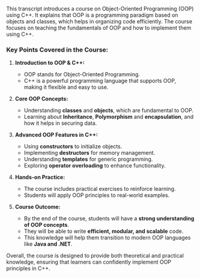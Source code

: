 This transcript introduces a course on Object-Oriented Programming (OOP) using C++. It explains that OOP is a programming paradigm based on objects and classes, which helps in organizing code efficiently. The course focuses on teaching the fundamentals of OOP and how to implement them using C++.

### **Key Points Covered in the Course:**

1. **Introduction to OOP & C++:**

   - OOP stands for Object-Oriented Programming.
   - C++ is a powerful programming language that supports OOP, making it flexible and easy to use.

2. **Core OOP Concepts:**

   - Understanding **classes** and **objects**, which are fundamental to OOP.
   - Learning about **Inheritance**, **Polymorphism** and **encapsulation**, and how it helps in securing data.

3. **Advanced OOP Features in C++:**

   - Using **constructors** to initialize objects.
   - Implementing **destructors** for memory management.
   - Understanding **templates** for generic programming.
   - Exploring **operator overloading** to enhance functionality.

4. **Hands-on Practice:**

   - The course includes practical exercises to reinforce learning.
   - Students will apply OOP principles to real-world examples.

5. **Course Outcome:**
   - By the end of the course, students will have a **strong understanding of OOP concepts**.
   - They will be able to write **efficient, modular, and scalable** code.
   - This knowledge will help them transition to modern OOP languages like **Java and .NET**.

Overall, the course is designed to provide both theoretical and practical knowledge, ensuring that learners can confidently implement OOP principles in C++.
